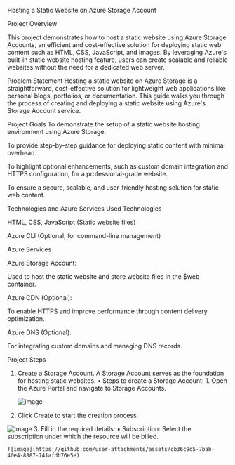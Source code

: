 Hosting a Static Website on Azure Storage Account

Project Overview

This project demonstrates how to host a static website using Azure Storage Accounts, an efficient and cost-effective solution for deploying static web content such as HTML, CSS, JavaScript, and images. By leveraging Azure's built-in static website hosting feature, users can create scalable and reliable websites without the need for a dedicated web server.

Problem Statement
Hosting a static website on Azure Storage is a straightforward, cost-effective solution for lightweight web applications like personal blogs, portfolios, or documentation. This guide walks you through the process of creating and deploying a static website using Azure's Storage Account service.

Project Goals
To demonstrate the setup of a static website hosting environment using Azure Storage.

To provide step-by-step guidance for deploying static content with minimal overhead.

To highlight optional enhancements, such as custom domain integration and HTTPS configuration, for a professional-grade website.

To ensure a secure, scalable, and user-friendly hosting solution for static web content.

Technologies and Azure Services Used
Technologies

HTML, CSS, JavaScript (Static website files)

Azure CLI (Optional, for command-line management)

Azure Services

Azure Storage Account:

Used to host the static website and store website files in the $web container.

Azure CDN (Optional):

To enable HTTPS and improve performance through content delivery optimization.

Azure DNS (Optional):

For integrating custom domains and managing DNS records.

Project Steps
1. Create a Storage Account.
A Storage Account serves as the foundation for hosting static websites.
    • Steps to create a Storage Account: 
        1. Open the Azure Portal and navigate to Storage Accounts.

   ![image](https://github.com/user-attachments/assets/9138bb4e-a64b-45d2-8f7b-7025b7563608)
2. Click Create to start the creation process.

 ![image](https://github.com/user-attachments/assets/648565b1-e65d-48fd-9b65-3de8d9779ec9)
3. Fill in the required details: 
    ▪ Subscription: Select the subscription under which the resource will be billed.

    ![image](https://github.com/user-attachments/assets/cb36c9d5-7bab-40e4-8887-741afdb76e5e)




